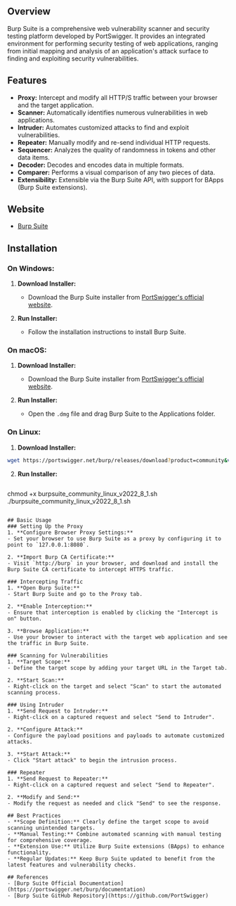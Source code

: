 ## Overview
Burp Suite is a comprehensive web vulnerability scanner and security testing platform developed by PortSwigger. It provides an integrated environment for performing security testing of web applications, ranging from initial mapping and analysis of an application's attack surface to finding and exploiting security vulnerabilities.

## Features
- **Proxy:** Intercept and modify all HTTP/S traffic between your browser and the target application.
- **Scanner:** Automatically identifies numerous vulnerabilities in web applications.
- **Intruder:** Automates customized attacks to find and exploit vulnerabilities.
- **Repeater:** Manually modify and re-send individual HTTP requests.
- **Sequencer:** Analyzes the quality of randomness in tokens and other data items.
- **Decoder:** Decodes and encodes data in multiple formats.
- **Comparer:** Performs a visual comparison of any two pieces of data.
- **Extensibility:** Extensible via the Burp Suite API, with support for BApps (Burp Suite extensions).

## Website
- [Burp Suite](https://portswigger.net/burp)

## Installation

### On Windows:
1. **Download Installer:**
   - Download the Burp Suite installer from [PortSwigger's official website](https://portswigger.net/burp/releases).

2. **Run Installer:**
   - Follow the installation instructions to install Burp Suite.

### On macOS:
1. **Download Installer:**
   - Download the Burp Suite installer from [PortSwigger's official website](https://portswigger.net/burp/releases).

2. **Run Installer:**
   - Open the `.dmg` file and drag Burp Suite to the Applications folder.

### On Linux:
1. **Download Installer:**
```sh
wget https://portswigger.net/burp/releases/download?product=community&version=2022.8.1&type=Linux
```

2. **Run Installer:**
   ```sh
chmod +x burpsuite_community_linux_v2022_8_1.sh
./burpsuite_community_linux_v2022_8_1.sh
   ```

## Basic Usage
### Setting Up the Proxy
1. **Configure Browser Proxy Settings:**
   - Set your browser to use Burp Suite as a proxy by configuring it to point to `127.0.0.1:8080`.

2. **Import Burp CA Certificate:**
   - Visit `http://burp` in your browser, and download and install the Burp Suite CA certificate to intercept HTTPS traffic.

### Intercepting Traffic
1. **Open Burp Suite:**
   - Start Burp Suite and go to the Proxy tab.

2. **Enable Interception:**
   - Ensure that interception is enabled by clicking the "Intercept is on" button.

3. **Browse Application:**
   - Use your browser to interact with the target web application and see the traffic in Burp Suite.

### Scanning for Vulnerabilities
1. **Target Scope:**
   - Define the target scope by adding your target URL in the Target tab.

2. **Start Scan:**
   - Right-click on the target and select "Scan" to start the automated scanning process.

### Using Intruder
1. **Send Request to Intruder:**
   - Right-click on a captured request and select "Send to Intruder".

2. **Configure Attack:**
   - Configure the payload positions and payloads to automate customized attacks.

3. **Start Attack:**
   - Click "Start attack" to begin the intrusion process.

### Repeater
1. **Send Request to Repeater:**
   - Right-click on a captured request and select "Send to Repeater".

2. **Modify and Send:**
   - Modify the request as needed and click "Send" to see the response.

## Best Practices
- **Scope Definition:** Clearly define the target scope to avoid scanning unintended targets.
- **Manual Testing:** Combine automated scanning with manual testing for comprehensive coverage.
- **Extension Use:** Utilize Burp Suite extensions (BApps) to enhance functionality.
- **Regular Updates:** Keep Burp Suite updated to benefit from the latest features and vulnerability checks.

## References
- [Burp Suite Official Documentation](https://portswigger.net/burp/documentation)
- [Burp Suite GitHub Repository](https://github.com/PortSwigger)
